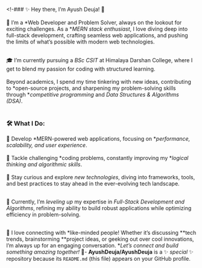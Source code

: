 <!-### ✨ Hey there, I’m Ayush Deuja! 👋<br>  
🚀 I’m a *Web Developer and Problem Solver, always on the lookout for exciting challenges. As a **MERN stack enthusiast*, I love diving deep into full-stack development, crafting seamless web applications, and pushing the limits of what’s possible with modern web technologies.<br><br>  

🎓 I’m currently pursuing a *BSc CSIT* at Himalaya Darshan College, where I get to blend my passion for coding with structured learning.<br>  
Beyond academics, I spend my time tinkering with new ideas, contributing to *open-source projects, and sharpening my problem-solving skills through **competitive programming* and *Data Structures & Algorithms (DSA)*.<br><br>  

### 🛠 What I Do:<br>  
🔹 Develop *MERN-powered web applications, focusing on **performance, scalability, and user experience*.<br>  
🔹 Tackle challenging *coding problems, constantly improving my **logical thinking and algorithmic skills*.<br>  
🔹 Stay curious and explore *new technologies*, diving into frameworks, tools, and best practices to stay ahead in the ever-evolving tech landscape.<br><br>  

🌱 Currently, I’m *leveling up* my expertise in *Full-Stack Development and Algorithms*, refining my ability to build robust applications while optimizing efficiency in problem-solving.<br><br>  

💬 I love connecting with *like-minded people! Whether it’s discussing **tech trends, brainstorming **project ideas, or geeking out over cool innovations, I’m always up for an engaging conversation. **Let’s connect and build something amazing together!* 🚀-
**AyushDeuja/AyushDeuja** is a ✨ _special_ ✨ repository because its `README.md` (this file) appears on your GitHub profile.

